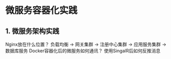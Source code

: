 # 微服务容器化实践

## 1. 微服务架构实践
Nginx放在什么位置？
负载均衡 -> 网关集群 -> 注册中心集群 -> 应用服务集群 -> 数据库服务
Docker容器化后的微服务如何通讯？
使用SingalR后如何反推消息